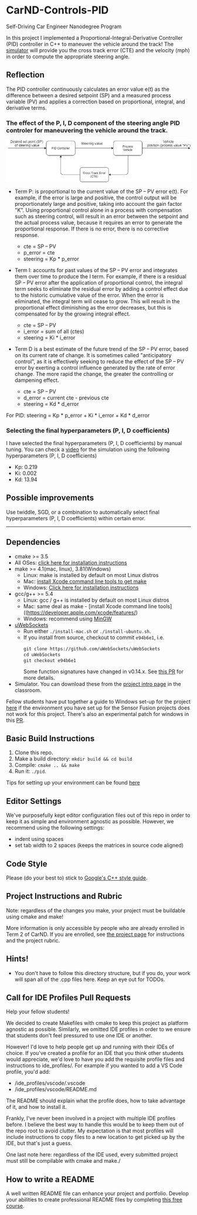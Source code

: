 # CarND-Controls-PID
Self-Driving Car Engineer Nanodegree Program

In this project I implemented a Proportional-Integral-Derivative Controller (PID) controller in C++ to maneuver the vehicle around the track!
The [simulator](https://github.com/udacity/self-driving-car-sim/releases) will provide you the cross track error (CTE) and the velocity (mph) in order to compute the appropriate steering angle.

[//]: # (Image References)

[image1]: ./examples/PID_block_diagram.png "PID controller example"

## Reflection
The PID controller continuously calculates an error value e(t) as the difference between a desired setpoint (SP) and a measured process variable (PV) and applies a correction based on proportional, integral, and derivative terms.

### The effect of the P, I, D component of the steering angle PID controler for maneuvering the vehicle around the track.


![alt text][image1]

* Term P: is proportional to the current value of the SP − PV error e(t). 
For example, if the error is large and positive, the control output will be proportionately large and positive, taking into account the gain factor "K". 
Using proportional control alone in a process with compensation such as steering control, will result in an error between the setpoint and the actual process value, because it requires an error to generate the proportional response. If there is no error, there is no corrective response.
  * cte = SP − PV
  * p_error = cte
  * steering = Kp * p_error

* Term I: accounts for past values of the SP − PV error and integrates them over time to produce the I term. 
For example, if there is a residual SP − PV error after the application of proportional control, the integral term seeks to eliminate the residual error by adding a control effect due to the historic cumulative value of the error. 
When the error is eliminated, the integral term will cease to grow. 
This will result in the proportional effect diminishing as the error decreases, but this is compensated for by the growing integral effect.
  * cte = SP − PV
  * i_error = sum of all (ctes)
  * steering = Ki * i_error

* Term D is a best estimate of the future trend of the SP − PV error, based on its current rate of change. 
It is sometimes called "anticipatory control", as it is effectively seeking to reduce the effect of the SP − PV error by exerting a control influence generated by the rate of error change. The more rapid the change, the greater the controlling or dampening effect.
  * cte = SP − PV
  * d_error = current cte - previous cte
  * steering = Kd * d_error
  
For PID: 
steering = Kp * p_error + Ki * i_error + Kd * d_error

### Selecting the final hyperparameters (P, I, D coefficients)
I have selected the final hyperparameters (P, I, D coefficients) by manual tuning.
You can check a [video](https://youtu.be/GhGYZX5BYeo) for the simulation using the following hyperparameters (P, I, D coefficients)
  * Kp: 0.219
  * Ki: 0.002
  * Kd: 13.94

## Possible improvements
Use twiddle, SGD, or a combination to automatically select final hyperparameters (P, I, D coefficients) within certain error.

---

## Dependencies

* cmake >= 3.5
 * All OSes: [click here for installation instructions](https://cmake.org/install/)
* make >= 4.1(mac, linux), 3.81(Windows)
  * Linux: make is installed by default on most Linux distros
  * Mac: [install Xcode command line tools to get make](https://developer.apple.com/xcode/features/)
  * Windows: [Click here for installation instructions](http://gnuwin32.sourceforge.net/packages/make.htm)
* gcc/g++ >= 5.4
  * Linux: gcc / g++ is installed by default on most Linux distros
  * Mac: same deal as make - [install Xcode command line tools]((https://developer.apple.com/xcode/features/)
  * Windows: recommend using [MinGW](http://www.mingw.org/)
* [uWebSockets](https://github.com/uWebSockets/uWebSockets)
  * Run either `./install-mac.sh` or `./install-ubuntu.sh`.
  * If you install from source, checkout to commit `e94b6e1`, i.e.
    ```
    git clone https://github.com/uWebSockets/uWebSockets 
    cd uWebSockets
    git checkout e94b6e1
    ```
    Some function signatures have changed in v0.14.x. See [this PR](https://github.com/udacity/CarND-MPC-Project/pull/3) for more details.
* Simulator. You can download these from the [project intro page](https://github.com/udacity/self-driving-car-sim/releases) in the classroom.

Fellow students have put together a guide to Windows set-up for the project [here](https://s3-us-west-1.amazonaws.com/udacity-selfdrivingcar/files/Kidnapped_Vehicle_Windows_Setup.pdf) if the environment you have set up for the Sensor Fusion projects does not work for this project. There's also an experimental patch for windows in this [PR](https://github.com/udacity/CarND-PID-Control-Project/pull/3).

## Basic Build Instructions

1. Clone this repo.
2. Make a build directory: `mkdir build && cd build`
3. Compile: `cmake .. && make`
4. Run it: `./pid`. 

Tips for setting up your environment can be found [here](https://classroom.udacity.com/nanodegrees/nd013/parts/40f38239-66b6-46ec-ae68-03afd8a601c8/modules/0949fca6-b379-42af-a919-ee50aa304e6a/lessons/f758c44c-5e40-4e01-93b5-1a82aa4e044f/concepts/23d376c7-0195-4276-bdf0-e02f1f3c665d)

## Editor Settings

We've purposefully kept editor configuration files out of this repo in order to
keep it as simple and environment agnostic as possible. However, we recommend
using the following settings:

* indent using spaces
* set tab width to 2 spaces (keeps the matrices in source code aligned)

## Code Style

Please (do your best to) stick to [Google's C++ style guide](https://google.github.io/styleguide/cppguide.html).

## Project Instructions and Rubric

Note: regardless of the changes you make, your project must be buildable using
cmake and make!

More information is only accessible by people who are already enrolled in Term 2
of CarND. If you are enrolled, see [the project page](https://classroom.udacity.com/nanodegrees/nd013/parts/40f38239-66b6-46ec-ae68-03afd8a601c8/modules/f1820894-8322-4bb3-81aa-b26b3c6dcbaf/lessons/e8235395-22dd-4b87-88e0-d108c5e5bbf4/concepts/6a4d8d42-6a04-4aa6-b284-1697c0fd6562)
for instructions and the project rubric.

## Hints!

* You don't have to follow this directory structure, but if you do, your work
  will span all of the .cpp files here. Keep an eye out for TODOs.

## Call for IDE Profiles Pull Requests

Help your fellow students!

We decided to create Makefiles with cmake to keep this project as platform
agnostic as possible. Similarly, we omitted IDE profiles in order to we ensure
that students don't feel pressured to use one IDE or another.

However! I'd love to help people get up and running with their IDEs of choice.
If you've created a profile for an IDE that you think other students would
appreciate, we'd love to have you add the requisite profile files and
instructions to ide_profiles/. For example if you wanted to add a VS Code
profile, you'd add:

* /ide_profiles/vscode/.vscode
* /ide_profiles/vscode/README.md

The README should explain what the profile does, how to take advantage of it,
and how to install it.

Frankly, I've never been involved in a project with multiple IDE profiles
before. I believe the best way to handle this would be to keep them out of the
repo root to avoid clutter. My expectation is that most profiles will include
instructions to copy files to a new location to get picked up by the IDE, but
that's just a guess.

One last note here: regardless of the IDE used, every submitted project must
still be compilable with cmake and make./

## How to write a README
A well written README file can enhance your project and portfolio.  Develop your abilities to create professional README files by completing [this free course](https://www.udacity.com/course/writing-readmes--ud777).

